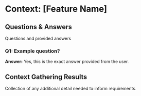 # Context: [Feature Name]

## Questions & Answers
Questions and provided answers

### Q1: Example question?
**Answer:** Yes, this is the exact answer provided from the user.

## Context Gathering Results
Collection of any additional detail needed to inform requirements.
